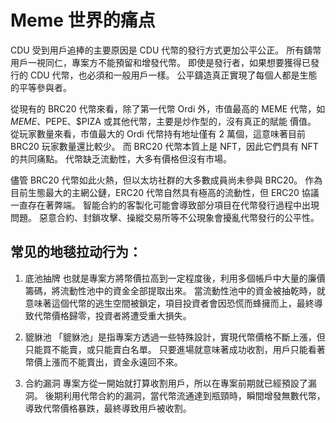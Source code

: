# Meme 世界的痛点

CDU 受到用戶追捧的主要原因是 CDU 代幣的發行方式更加公平公正。 所有鑄幣用戶一視同仁，專案方不能預留和增發代幣。 即使是發行者，如果想要獲得已發行的 CDU 代幣，也必須和一般用戶一樣。 公平鑄造真正實現了每個人都是生態的平等參與者。

從現有的 BRC20 代幣來看，除了第一代幣 Ordi 外，市值最高的 MEME 代幣，如$MEME、$PEPE、$PIZA 或其他代幣，主要是炒作型的，沒有真正的賦能 價值。 從玩家數量來看，市值最大的 Ordi 代幣持有地址僅有 2 萬個，這意味著目前 BRC20 玩家數量還比較少。 而 BRC20 代幣本質上是 NFT，因此它們具有 NFT 的共同痛點。 代幣缺乏流動性，大多有價格但沒有市場。

儘管 BRC20 代幣如此火熱，但以太坊社群的大多數成員尚未參與 BRC20。 作為目前生態最大的主網公鏈，ERC20 代幣自然具有極高的流動性，但 ERC20 協議一直存在著弊端。 智能合約的客製化可能會導致部分項目在代幣發行過程中出現問題。 惡意合約、封鎖攻擊、操縱交易所等不公現象會擾亂代幣發行的公平性。
​

## 常见的地毯拉动行为：

1. 底池抽牌
   也就是專案方將幣價拉高到一定程度後，利用多個帳戶中大量的廉價籌碼，將流動性池中的資金全部提取出來。 當流動性池中的資金被抽乾時，就意味著這個代幣的逃生空間被鎖定，項目投資者會因恐慌而蜂擁而上，最終導致代幣價格歸零，投資者將遭受重大損失。

2. 貔貅池
   「貔貅池」是指專案方透過一些特殊設計，實現代幣價格不斷上漲，但只能買不能賣，或只能賣白名單。 只要進場就意味著成功收割，用戶只能看著幣價上漲而不能賣出，資金永遠回不來。

3. 合約漏洞
   專案方從一開始就打算收割用戶，所以在專案前期就已經預設了漏洞。 後期利用代幣合約的漏洞，當代幣流通達到瓶頸時，瞬間增發無數代幣，導致代幣價格暴跌，最終導致用戶被收割。
